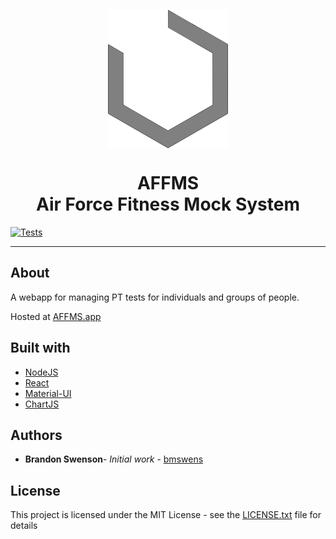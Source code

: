 <p align="center">
    <img align="center" src="public/logo192.png" >
</p>
<h1 align="center">
AFFMS<br>
Air Force Fitness Mock System
</h1>

[![Tests](https://github.com/bmswens/affms/actions/workflows/tests.yml/badge.svg)](https://github.com/bmswens/affms/actions/workflows/tests.yml)

---

## About

A webapp for managing PT tests for individuals and groups of people.

Hosted at [AFFMS.app](https://affms.app/)

## Built with

* [NodeJS](https://nodejs.org/)
* [React](https://reactjs.org/)
* [Material-UI](https://material-ui.com/)
* [ChartJS](https://www.chartjs.org/)

## Authors

* **Brandon Swenson**- *Initial work* - [bmswens](https://github.com/bmswens)

## License

This project is licensed under the MIT License - see the [LICENSE.txt](LICENSE.txt) file for details